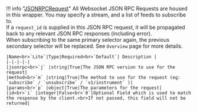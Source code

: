 !!! info "[JSONRPCRequest](/../../schemas/jsonrpc_request)"
    All Websocket JSON RPC Requests are housed in this wrapper. You may specify a stream, and a list of feeds to subscribe to.<br>If a `request_id` is supplied in this JSON RPC request, it will be propagated back to any relevant JSON RPC responses (including error).<br>When subscribing to the same primary selector again, the previous secondary selector will be replaced. See `Overview` page for more details.<br>

    |Name<br>`Lite`|Type|Required<br>`Default`| Description |
    |-|-|-|-|
    |jsonrpc<br>`j` |string|True|The JSON RPC version to use for the request|
    |method<br>`m` |string|True|The method to use for the request (eg: `subscribe` / `unsubscribe` / `v1/instrument` )|
    |params<br>`p` |object|True|The parameters for the request|
    |id<br>`i` |integer|False<br>`0`|Optional Field which is used to match the response by the client.<br>If not passed, this field will not be returned|
